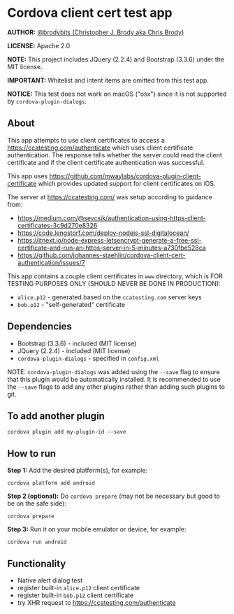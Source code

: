 # Cordova client cert test app

**AUTHOR:** [@brodybits (Christopher J. Brody aka Chris Brody)](https://github.com/brodybits)

**LICENSE:** Apache 2.0

**NOTE:** This project includes JQuery (2.2.4) and Bootstrap (3.3.6) under the MIT license.

**IMPORTANT:** Whitelist and intent items are omitted from this test app.

**NOTICE:** This test does not work on macOS ("osx") since it is not supported by `cordova-plugin-dialogs`.

## About

This app attempts to use client certificates to access a <https://ccatesting.com/authenticate> which uses client certificate authentication. The response tells whether the server could read the client certificate and if the client certificate authentication was successful.

This app uses <https://github.com/mwaylabs/cordova-plugin-client-certificate> which provides updated support for client certificates on iOS.

The server at <https://ccatesting.com/> was setup according to guidance from:

- <https://medium.com/@sevcsik/authentication-using-https-client-certificates-3c9d270e8326>
- <https://code.lengstorf.com/deploy-nodejs-ssl-digitalocean/>
- <https://itnext.io/node-express-letsencrypt-generate-a-free-ssl-certificate-and-run-an-https-server-in-5-minutes-a730fbe528ca>
- <https://github.com/johannes-staehlin/cordova-client-cert-authentication/issues/7>

This app contains a couple client certificates in `www` directory, which is FOR TESTING PURPOSES ONLY (SHOULD NEVER BE DONE IN PRODUCTION):

- `alice.p12` - generated based on the `ccatesting.com` server keys
- `bob.p12` - "self-generated" certificate

## Dependencies

- Bootstrap (3.3.6) - included (MIT license)
- JQuery (2.2.4) - included (MIT license)
- `cordova-plugin-dialogs` - specified in `config.xml`

NOTE: `cordova-plugin-dialogs` was added using the `--save` flag to ensure that this plugin would be automatically installed. It is recommended to use the `--save` flags to add any other plugins rather than adding such plugins to git.

## To add another plugin

```shell
cordova plugin add my-plugin-id --save
```

## How to run

**Step 1:** Add the desired platform(s), for example:

```shell
cordova platform add android
```

**Step 2 (optional):** Do `cordova prepare` (may not be necessary but good to be on the safe side):

```shell
cordova prepare
```

**Step 3:** Run it on your mobile emulator or device, for example:

```shell
cordova run android
```

## Functionality

- Native alert dialog test
- register built-in `alice.p12` client certificate
- register built-in `bob.p12` client certificate
- try XHR request to <https://ccatesting.com/authenticate>
